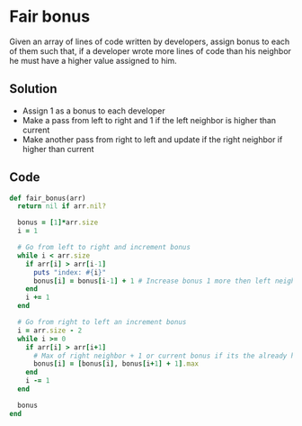 # Fair bonus
Given an array of lines of code written by developers, assign bonus to each of them such that, if a developer wrote more lines of code than his neighbor he must have a higher value assigned to him.

## Solution
- Assign 1 as a bonus to each developer
- Make a pass from left to right and 1 if the left neighbor is higher than current
- Make another pass from right to left and update if the right neighbor if higher than current

## Code
```ruby
def fair_bonus(arr)
  return nil if arr.nil?

  bonus = [1]*arr.size
  i = 1

  # Go from left to right and increment bonus
  while i < arr.size
    if arr[i] > arr[i-1]
      puts "index: #{i}"
      bonus[i] = bonus[i-1] + 1 # Increase bonus 1 more then left neighbor
    end
    i += 1
  end

  # Go from right to left an increment bonus
  i = arr.size - 2
  while i >= 0
    if arr[i] > arr[i+1]
      # Max of right neighbor + 1 or current bonus if its the already higher
      bonus[i] = [bonus[i], bonus[i+1] + 1].max 
    end
    i -= 1
  end

  bonus
end
```